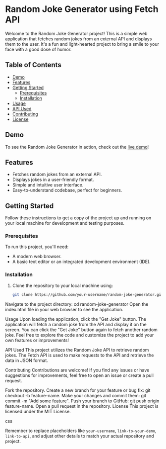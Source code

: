 # Random Joke Generator using Fetch API

Welcome to the Random Joke Generator project! This is a simple web application that fetches random jokes from an external API and displays them to the user. It's a fun and light-hearted project to bring a smile to your face with a good dose of humor.

## Table of Contents

- [Demo](#demo)
- [Features](#features)
- [Getting Started](#getting-started)
  - [Prerequisites](#prerequisites)
  - [Installation](#installation)
- [Usage](#usage)
- [API Used](#api-used)
- [Contributing](#contributing)
- [License](#license)

## Demo

To see the Random Joke Generator in action, check out the [live demo](link-to-your-demo)!

## Features

- Fetches random jokes from an external API.
- Displays jokes in a user-friendly format.
- Simple and intuitive user interface.
- Easy-to-understand codebase, perfect for beginners.

## Getting Started

Follow these instructions to get a copy of the project up and running on your local machine for development and testing purposes.

### Prerequisites

To run this project, you'll need:

- A modern web browser.
- A basic text editor or an integrated development environment (IDE).

### Installation

1. Clone the repository to your local machine using:

   ```bash
   git clone https://github.com/your-username/random-joke-generator.git

Navigate to the project directory:
cd random-joke-generator
Open the index.html file in your web browser to see the application.

Usage
Upon loading the application, click the "Get Joke" button.
The application will fetch a random joke from the API and display it on the screen.
You can click the "Get Joke" button again to fetch another random joke.
Feel free to explore the code and customize the project to add your own features or improvements!

API Used
This project utilizes the Random Joke API to retrieve random jokes. The Fetch API is used to make requests to the API and retrieve the data in JSON format.

Contributing
Contributions are welcome! If you find any issues or have suggestions for improvements, feel free to open an issue or create a pull request.

Fork the repository.
Create a new branch for your feature or bug fix: git checkout -b feature-name.
Make your changes and commit them: git commit -m "Add some feature".
Push your branch to GitHub: git push origin feature-name.
Open a pull request in the repository.
License
This project is licensed under the MIT License.

css

Remember to replace placeholders like `your-username`, `link-to-your-demo`, `link-to-api`, and adjust other details to match your actual repository and project.



